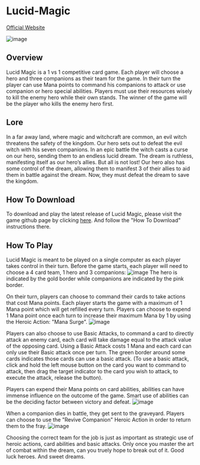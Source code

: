 # Lucid-Magic
[Official Website](https://eladcohendesign.com/lucid-magic/)

![image](https://github.com/EladCohen1/Lucid-Magic/assets/51457155/3be9e98a-d94a-4165-b42d-eac6eff0b24b)

## Overview
Lucid Magic is a 1 vs 1 competitive card game.
Each player will choose a hero and three companions as their team for the game.
In their turn the player can use Mana points to command his companions to attack or use companion or hero special abilities.
Players must use their resources wisely to kill the enemy hero while their own stands.
The winner of the game will be the player who kills the enemy hero first.

## Lore
In a far away land, where magic and witchcraft are common, an evil witch threatens the safety of the kingdom. 
Our hero sets out to defeat the evil witch with his seven companions.
In an epic battle the witch casts a curse on our hero, sending them to an endless lucid dream. The dream is ruthless, manifesting itself as our hero’s allies.
But all is not lost! Our hero also has some control of the dream, allowing them to manifest 3 of their allies to aid them in battle against the dream.
Now, they must defeat the dream to save the kingdom.

## How To Download
To download and play the latest release of Lucid Magic, please visit the game github page by clicking [here](https://github.com/EladCohen1/Lucid-Magic).
And follow the "How To Download" instructions there.

## How To Play
Lucid Magic is meant to be played on a single computer as each player takes control in their turn.
Before the game starts, each player will need to choose a 4 card team, 1 hero and 3 companions:
![image](https://github.com/EladCohen1/Lucid-Magic/assets/51457155/e1fb376b-ec0e-4049-bcd5-fbf054b4d9e4)
The hero is indicated by the gold border while companions are indicated by the pink border.

On their turn, players can choose to command their cards to take actions that cost Mana points.
Each player starts the game with a maximum of 1 Mana point which will get refilled every turn.
Players can choose to expend 1 Mana point once each turn to increase their maximum Mana by 1 by using the Heroic Action: "Mana Surge".
![image](https://github.com/EladCohen1/Lucid-Magic/assets/51457155/28ab2d58-04c4-4fe2-9f9a-44e8293f3485)

Players can also choose to use Basic Attacks, to command a card to directly attack an enemy card, each card will take damage equal to the attack value of the opposing card.
Using a Basic Attack costs 1 Mana and each card can only use their Basic attack once per turn.
The green border around some cards indicates those cards can use a basic attack. (To use a basic attack, click and hold the left mouse button on the card you want to command to attack, then drag the target indicator to the card you wish to attack,
to execute the attack, release the button).

Players can expend their Mana points on card abilities, abilities can have immense influence on the outcome of the game. Smart use of abilities can be the deciding factor between victory and defeat.
![image](https://github.com/EladCohen1/Lucid-Magic/assets/51457155/24c2bc01-4009-48f1-a98f-75648d203947)

When a companion dies in battle, they get sent to the graveyard. Players can choose to use the "Revive Companion" Heroic Action in order to return them to the fray.
![image](https://github.com/EladCohen1/Lucid-Magic/assets/51457155/0cb9bcf2-8228-413a-a9fe-7cbde0105b56)


Choosing the correct team for the job is just as important as strategic use of heroic actions, card abilities and basic attacks. Only once you master the art of combat within the dream, can you truely hope to break out of it.
Good luck heroes.
And sweet dreams.
